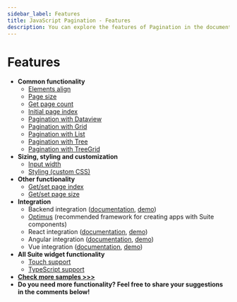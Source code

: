 ```yaml
---
sidebar_label: Features
title: JavaScript Pagination - Features 
description: You can explore the features of Pagination in the documentation of the DHTMLX JavaScript UI library. Browse developer guides and API reference, try out code examples and live demos, and download a free 30-day evaluation version of DHTMLX Suite 7.
---
```


# Features

- **Common functionality**
  - [Elements align](https://snippet.dhtmlx.com/4vin492u)
  - [Page size](https://snippet.dhtmlx.com/m57w0vlb)
  - [Get page count](https://snippet.dhtmlx.com/k5j6acc5)
  - [Initial page index](https://snippet.dhtmlx.com/5vwz8tgb)
  - [Pagination with Dataview](https://snippet.dhtmlx.com/xmf0lx8z)
  - [Pagination with Grid](https://snippet.dhtmlx.com/0sku3cfa)
  - [Pagination with List](https://snippet.dhtmlx.com/6sju9jl5)
  - [Pagination with Tree](https://snippet.dhtmlx.com/a0jhoipw)
  - [Pagination with TreeGrid](https://snippet.dhtmlx.com/uxz8lh7m)
- **Sizing, styling and customization**
  - [Input width](https://snippet.dhtmlx.com/1fttbjh9)
  - [Styling (custom CSS)](https://snippet.dhtmlx.com/e7bujtsu)
- **Other functionality**
  - [Get/set page index](https://snippet.dhtmlx.com/qepjgf7h)
  - [Get/set page size](https://snippet.dhtmlx.com/9u3gsyd4)
- **Integration**
  - Backend integration ([documentation](integration/suite_and_backend.md), [demo](https://github.com/DHTMLX/nodejs-suite-demo))
  - [Optimus](optimus_guides.md) (recommended framework for creating apps with Suite components)
  - React integration ([documentation](integration/suite_and_react.md), [demo](https://github.com/DHTMLX/react-widgets))
  - Angular integration ([documentation](integration/suite_and_angular.md), [demo](https://github.com/DHTMLX/angular-suite-demo))
  - Vue integration ([documentation](integration/suite_and_vue.md), [demo](https://github.com/DHTMLX/vue-suite-demo))
- **All Suite widget functionality**
  - [Touch support](https://snippet.dhtmlx.com/q3cu6x1a)
  - [TypeScript support](common_features/using_typescript.md)
- [**Check more samples >>>**](https://snippet.dhtmlx.com/all?text=pagination)
- **Do you need more functionality? Feel free to share your suggestions in the comments below!**
